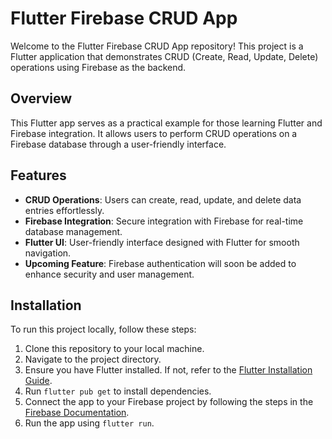 # Flutter Firebase CRUD App

Welcome to the Flutter Firebase CRUD App repository! This project is a Flutter application that demonstrates CRUD (Create, Read, Update, Delete) operations using Firebase as the backend.

## Overview

This Flutter app serves as a practical example for those learning Flutter and Firebase integration. It allows users to perform CRUD operations on a Firebase database through a user-friendly interface.

## Features

- **CRUD Operations**: Users can create, read, update, and delete data entries effortlessly.
- **Firebase Integration**: Secure integration with Firebase for real-time database management.
- **Flutter UI**: User-friendly interface designed with Flutter for smooth navigation.
- **Upcoming Feature**: Firebase authentication will soon be added to enhance security and user management.

## Installation

To run this project locally, follow these steps:

1. Clone this repository to your local machine.
2. Navigate to the project directory.
3. Ensure you have Flutter installed. If not, refer to the [Flutter Installation Guide](https://flutter.dev/docs/get-started/install).
4. Run `flutter pub get` to install dependencies.
5. Connect the app to your Firebase project by following the steps in the [Firebase Documentation](https://firebase.google.com/docs/flutter/setup).
6. Run the app using `flutter run`.

